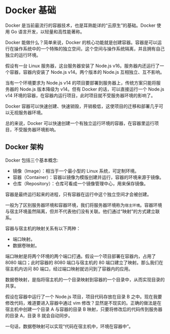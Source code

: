 # Docker 基础

Docker 是当前最流行的容器技术，也是耳熟能详的“云原生”的基础。Docker 使用 Go 语言开发，以轻量和高性能著称。

Docker 能做什么？简单来说，Docker 的核心功能就是创建容器。容器是可以运行在操作系统中的一个特殊的独立空间，这个空间与操作系统隔离，并且拥有自己独立的运行环境。

假设有一台 Linux 服务器，这台服务器安装了 Node.js v16。服务器内还运行了一个容器，容器内安装了 Node.js v14。两个版本的 Node.js 互相独立、互不影响。

当有一个环境要求为 Node.js v14 的项目要部署到服务器上，传统方案只能将服务器的 Node.js 版本降级为 v14。但有 Docker 的话，可以直接运行一个 Node.js v14 环境的容器，在容器内运行项目，此时项目就不受服务器环境的影响了。

Docker 容器可以快速创建、快速销毁，开销极低，这使项目的迁移和部署几乎可以无视服务器环境。

总的来说，Docker 可以快速创建一个有独立运行环境的容器，在容器里运行项目，不受服务器环境影响。

## Docker 架构

Docker 包括三个基本概念:

- 镜像（Image）：相当于一个最小型的 Linux 系统，可定制环境。
- 容器（Container）：容器以镜像为模版创建并运行，容器的环境来源于镜像。
- 仓库（Repository）：仓库可看成一个镜像管理中心，用来保存镜像。

容器是最终运行起来的进程，只有容器在运行中这个独立空间才会被创建。

一般为了区别服务器环境和容器环境，我们将服务器环境称为`宿主环境`。容器环境与宿主环境虽然隔离，但并不代表他们没有关联。他们通过“映射”的方式建立联系。

容器与宿主机的映射关系有以下两种：

- 端口映射。
- 数据卷映射。

端口映射是将两个环境的两个端口打通。假设一个项目部署在容器内，占用了 8080 端口；此时容器的 8080 端口与宿主机的 80 端口建立了映射。那么我们在宿主机内访问 80 端口，经过端口映射就访问到了容器内的应用。

数据卷映射，是指将宿主机的一个目录映射到容器的一个目录中，从而实现目录的共享。

假设在容器中运行了一个 Node.js 项目，项目代码存放在目录 B 之中。现在我要修改代码，难道要进入容器中通过 vim 修改？显然是不现实的。正确的做法是在宿主机中创建一个目录 A 与容器的目录 B 映射，只要将修改后的代码传到服务器的目录 A，目录 B 就会自动同步。

一句话，数据卷映射可以实现“代码在宿主机中，环境在容器中”。
